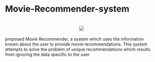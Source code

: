 # Movie-Recommender-system
<h1 align="center">
 <img src="https://miro.medium.com/max/5760/1*oRJYoC18Msc4tC6FExYRKQ.jpeg" />
</h1>
proposed Movie Recommender, a system which uses the information known about the user to provide movie recommendations. This system attempts to solve the problem of unique recommendations which results from ignoring the data specific to the user.
